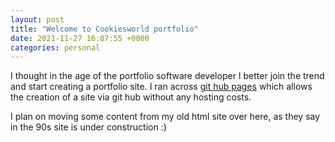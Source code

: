 ```yaml
---
layout: post
title: "Welcome to Cookiesworld portfolio"
date: 2021-11-27 16:07:55 +0000
categories: personal
---
```


I thought in the age of the portfolio software developer I better join the trend and start creating a portfolio site. I ran across [git hub pages](https://pages.github.com) which allows the creation of a site via git hub without any hosting costs.

I plan on moving some content from my old html site over here, as they say in the 90s site is under construction :)
